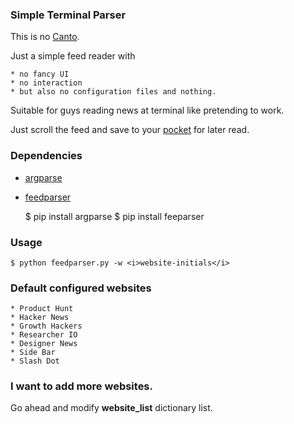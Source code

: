 ### Simple Terminal Parser

This is no <a href="http://codezen.org/canto-ng/2012/07/18/canto-0-8-0/">Canto</a>.

Just a simple feed reader with

    * no fancy UI
    * no interaction
    * but also no configuration files and nothing.

Suitable for guys reading news at terminal like pretending to work.

Just scroll the feed and save to your <a href="http://getpocket.com/a/">pocket</a> for later read.


### Dependencies

* <a href="https://docs.python.org/dev/library/argparse.html">argparse</a>

* <a href="https://pythonhosted.org/feedparser/basic.html">feedparser</a>

    $ pip install argparse
    $ pip install feeparser

### Usage

    $ python feedparser.py -w <i>website-initials</i>

### Default configured websites

    * Product Hunt
    * Hacker News
    * Growth Hackers
    * Researcher IO
    * Designer News
    * Side Bar
    * Slash Dot
    

### I want to add more websites.

Go ahead and modify **website_list** dictionary list.